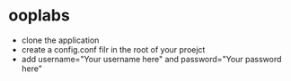 # ooplabs
- clone the application
- create a config.conf filr in the root of your proejct
- add username="Your username here" and password="Your password here"
